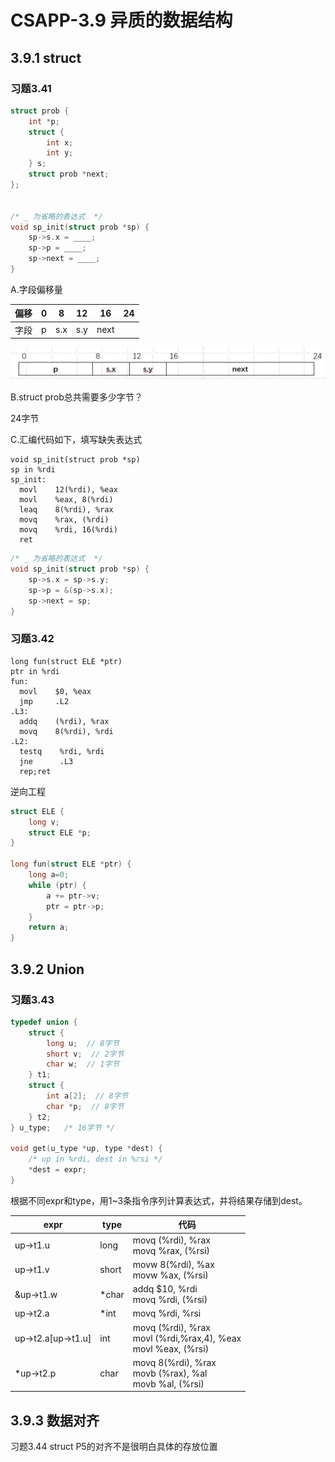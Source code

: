 # CSAPP-3.9 异质的数据结构

## 3.9.1 struct

### 习题3.41

```c
struct prob {
    int *p;
    struct {
        int x;
        int y;
    } s;
    struct prob *next;
};


/* _ 为省略的表达式  */
void sp_init(struct prob *sp) {
    sp->s.x = ____;
    sp->p = ____;
    sp->next = ____;
}

```



A.字段偏移量

| 偏移 | 0    | 8    | 12   | 16   | 24   |
| ---- | ---- | ---- | ---- | ---- | ---- |
| 字段 | p    | s.x  | s.y  | next |      |

![img](../img/习题3.41字段偏移量.jpg)

B.struct prob总共需要多少字节？

24字节

C.汇编代码如下，填写缺失表达式

```assembly
void sp_init(struct prob *sp)
sp in %rdi
sp_init:
  movl    12(%rdi), %eax
  movl    %eax, 8(%rdi)
  leaq    8(%rdi), %rax
  movq    %rax, (%rdi)
  movq    %rdi, 16(%rdi)
  ret
```

```c
/* _ 为省略的表达式  */
void sp_init(struct prob *sp) {
    sp->s.x = sp->s.y;
    sp->p = &(sp->s.x);
    sp->next = sp;
}
```

### 习题3.42

```assembly
long fun(struct ELE *ptr)
ptr in %rdi
fun:
  movl    $0, %eax
  jmp     .L2
.L3:
  addq    (%rdi), %rax
  movq    8(%rdi), %rdi
.L2:
  testq    %rdi, %rdi
  jne      .L3
  rep;ret
```

逆向工程

```c
struct ELE {
    long v;
    struct ELE *p;
}

long fun(struct ELE *ptr) {
    long a=0;
    while (ptr) {
        a += ptr->v;
        ptr = ptr->p;
    }
    return a;
}
```

## 3.9.2 Union

### 习题3.43

```c
typedef union {
    struct {
        long u;  // 8字节
        short v;  // 2字节
        char w;  // 1字节
    } t1;
    struct {
        int a[2];  // 8字节
        char *p;  // 8字节
    } t2;
} u_type;   /* 16字节 */

void get(u_type *up, type *dest) {
    /* up in %rdi, dest in %rsi */
    *dest = expr;
}
```

根据不同expr和type，用1~3条指令序列计算表达式，并将结果存储到dest。

| expr               | type   | 代码                                                         |
| ------------------ | ------ | ------------------------------------------------------------ |
| up->t1.u           | long   | movq (%rdi), %rax<br />movq %rax, (%rsi)                     |
| up->t1.v           | short  | movw 8(%rdi), %ax<br />movw %ax, (%rsi)                      |
| &up->t1.w          | \*char | addq $10, %rdi<br />movq %rdi, (%rsi)                        |
| up->t2.a           | \*int  | movq %rdi, %rsi                                              |
| up->t2.a[up->t1.u] | int    | movq (%rdi), %rax<br />movl (%rdi,%rax,4), %eax<br />movl %eax, (%rsi) |
| \*up->t2.p         | char   | movq 8(%rdi), %rax<br />movb (%rax), %al<br />movb %al, (%rsi) |

## 3.9.3 数据对齐

习题3.44 struct P5的对齐不是很明白具体的存放位置





